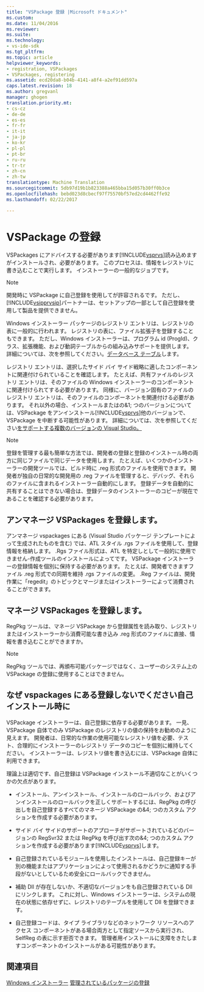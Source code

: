 ```yaml
---
title: "VSPackage 登録 |Microsoft ドキュメント"
ms.custom: 
ms.date: 11/04/2016
ms.reviewer: 
ms.suite: 
ms.technology:
- vs-ide-sdk
ms.tgt_pltfrm: 
ms.topic: article
helpviewer_keywords:
- registration, VSPackages
- VSPackages, registering
ms.assetid: ecd20da8-b04b-4141-a8f4-a2ef91dd597a
caps.latest.revision: 18
ms.author: gregvanl
manager: ghogen
translation.priority.mt:
- cs-cz
- de-de
- es-es
- fr-fr
- it-it
- ja-jp
- ko-kr
- pl-pl
- pt-br
- ru-ru
- tr-tr
- zh-cn
- zh-tw
translationtype: Machine Translation
ms.sourcegitcommit: 5db97d19b1b823388a465bba15d057b30ff0b3ce
ms.openlocfilehash: bebd023d8cbecf97f75570bf57ed2cd4462ffe92
ms.lasthandoff: 02/22/2017

---
```

# <a name="vspackage-registration"></a>VSPackage の登録
VSPackages にアドバイスする必要があります[!INCLUDE[vsprvs](../../code-quality/includes/vsprvs_md.md)]読み込めますがインストールされ、必要があります。 このプロセスは、情報をレジストリに書き込むことで実行します。 インストーラーの一般的なジョブです。  
  
> [!NOTE]
>  開発時に VSPackage に自己登録を使用してが許容されるです。 ただし、[!INCLUDE[vsipprvsip](../../extensibility/includes/vsipprvsip_md.md)]パートナーは、セットアップの一部として自己登録を使用して製品を提供できません。  
  
 Windows インストーラー パッケージのレジストリ エントリは、レジストリの表に一般的に行われます。 レジストリの表に、ファイル拡張子を登録することもできます。 ただし、Windows インストーラーは、プログラム id (ProgId)、クラス、拡張機能、および動詞テーブルからの組み込みサポートを提供します。 詳細については、次を参照してください。[データベース テーブル](http://msdn.microsoft.com/library/aa368259\(VS.85\).aspx)します。  
  
 レジストリ エントリは、選択したサイド バイ サイド戦略に適したコンポーネントに関連付けられていることを確認します。 たとえば、共有ファイルのレジストリ エントリは、そのファイルの Windows インストーラーのコンポーネントに関連付けられてする必要があります。 同様に、バージョン固有のファイルのレジストリ エントリは、そのファイルのコンポーネントを関連付ける必要があります。 それ以外の場合、インストールまたはの&1; つのバージョンについては、VSPackage をアンインストール[!INCLUDE[vsprvs](../../code-quality/includes/vsprvs_md.md)]他のバージョンで、VSPackage を中断する可能性があります。 詳細については、次を参照してください[をサポートする複数のバージョンの Visual Studio。](../../extensibility/supporting-multiple-versions-of-visual-studio.md)  
  
> [!NOTE]
>  登録を管理する最も簡単な方法では、開発者の登録と登録のインストール時の両方に同じファイルで同じデータを使用します。 たとえば、いくつかのインストーラーの開発ツールでは、ビルド時に .reg 形式のファイルを使用できます。 開発者が独自の日常的な開発用の .reg ファイルを管理すると、デバッグ、それらのファイルに含まれるインストーラー自動的にします。 登録データを自動的に共有することはできない場合は、登録データのインストーラーのコピーが現在であることを確認する必要があります。  
  
## <a name="registering-unmanaged-vspackages"></a>アンマネージ VSPackages を登録します。  
 アンマネージ vspackages にある (Visual Studio パッケージ テンプレートによって生成されたものを含む) では、ATL スタイル .rgs ファイルを使用して、登録情報を格納します。 .Rgs ファイル形式は、ATL を特定しとして一般的に使用できません-作成ツールのインストールによってです。 VSPackage インストーラーの登録情報を個別に保持する必要があります。 たとえば、開発者できますファイル .reg 形式での同期を維持 .rgs ファイルの変更。 .Reg ファイルは、開発作業に「regedit」のトピックとマージまたはインストーラーによって消費されることができます。  
  
## <a name="registering-managed-vspackages"></a>マネージ VSPackages を登録します。  
 RegPkg ツールは、マネージ VSPackage から登録属性を読み取り、レジストリまたはインストーラーから消費可能な書き込み .reg 形式のファイルに直接、情報を書き込むことができますか。  
  
> [!NOTE]
>  RegPkg ツールでは、再頒布可能パッケージではなく、ユーザーのシステム上の VSPackage の登録に使用することはできません。  
  
## <a name="why-vspackages-should-not-self-register-at-install-time"></a>なぜ vspackages にある登録しないでください自己インストール時に  
 VSPackage インストーラーは、自己登録に依存する必要があります。 一見、VSPackage 自体でのみ VSPackage のレジストリの値の保持をお勧めのように見えます。 開発者は、日常的な作業の使用可能なレジストリ値を必要、テスト、合理的にインストーラーのレジストリ データのコピーを個別に維持してください。 インストーラーは、レジストリ値を書き込むには、VSPackage 自体に利用できます。  
  
 理論上は適切です、自己登録は VSPackage インストール不適切なことがいくつかの欠点があります。  
  
-   インストール、アンインストール、インストールのロールバック、およびアンインストールのロールバックを正しくサポートするには、RegPkg の呼び出しを自己登録するすべてのマネージ VSPackage の&4; つのカスタム アクションを作成する必要があります。  
  
-   サイド バイ サイドのサポートのアプローチがサポートされているどのバージョンの RegSvr32 または RegPkg を呼び出す次の&4; つのカスタム アクションを作成する必要があります[!INCLUDE[vsprvs](../../code-quality/includes/vsprvs_md.md)]します。  
  
-   自己登録されているモジュールを使用したインストールは、自己登録キーが別の機能またはアプリケーションによって使用されるかどうかに通知する手段がないとしているため安全にロールバックできません。  
  
-   補助 Dll が存在しないか、不適切なバージョンをも自己登録されている Dll にリンクします。 これに対し、Windows インストーラーは、システムの現在の状態に依存せずに、レジストリのテーブルを使用して Dll を登録できます。  
  
-   自己登録コードは、タイプ ライブラリなどのネットワーク リソースへのアクセス コンポーネントがある場合両方として指定ソースから実行され、SelfReg の表に示す拒否できます。 管理者用インストールに支障をきたしますコンポーネントのインストールがある可能性があります。  
  
## <a name="see-also"></a>関連項目  
 [Windows インストーラー](http://msdn.microsoft.com/library/cc185688\(VS.85\).aspx)   
 [管理されているパッケージの登録](http://msdn.microsoft.com/en-us/f69e0ea3-6a92-4639-8ca9-4c9c210e58a1)
